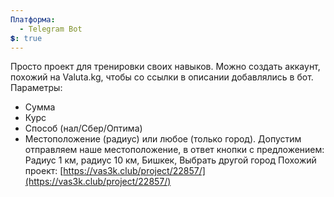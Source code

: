 ```yaml
---
Платформа:
  - Telegram Bot
💲: true
---
```

Просто проект для тренировки своих навыков. Можно создать аккаунт, похожий на Valuta.kg, чтобы со ссылки в описании добавлялись в бот.
Параметры:
- Сумма
- Курс
- Способ (нал/Сбер/Оптима)
- Местоположение (радиус) или любое (только город). Допустим отправляем наше местоположение, в ответ кнопки с предложением: Радиус 1 км, радиус 10 км, Бишкек, Выбрать другой город
Похожий проект: [https://vas3k.club/project/22857/](https://vas3k.club/project/22857/)